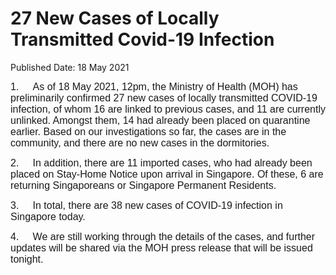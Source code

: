 <html>
    <meta http-equiv="Content-Type" content="text/html; charset=utf-8"/>
    <meta charset="utf-8"/>
    <title>27 New Cases of Locally Transmitted Covid-19 Infection</title>
    <body><h1>27 New Cases of Locally Transmitted Covid-19 Infection</h1>
    <p>Published Date: 18 May 2021</p> <p><span style="font-size: 16px; font-family: Arial;">1.&nbsp; &nbsp; &nbsp;As of 18 May 2021, 12pm, the Ministry of Health (MOH) has preliminarily confirmed 27 new cases of locally transmitted COVID-19 infection, of whom 16 are linked to previous cases, and 11 are currently unlinked. Amongst them, 14 had already been placed on quarantine earlier. Based on our investigations so far, the cases are in the community, and there are no new cases in the dormitories.</span></p> <p><span style="font-size: 16px; font-family: Arial;">2.&nbsp; &nbsp; &nbsp;In addition, there are 11 imported cases, who had already been placed on Stay-Home Notice upon arrival in Singapore. Of these, 6 are returning Singaporeans or Singapore Permanent Residents.</span></p><p><p><span style="font-size: 16px; font-family: Arial;">3.&nbsp; &nbsp; &nbsp;In total, there are 38 new cases of COVID-19 infection in Singapore today.</span></p></p><p><p><span style="font-size: 16px; font-family: Arial;">4.&nbsp; &nbsp; &nbsp;We are still working through the details of the cases, and further updates will be shared via the MOH press release that will be issued tonight.</span></p></p></body>
</html>